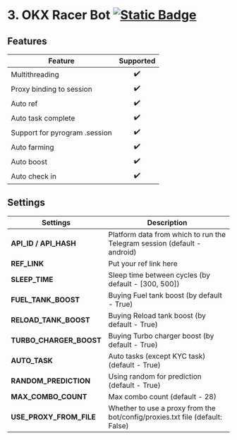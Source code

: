 # 3. OKX Racer Bot [![Static Badge](https://img.shields.io/badge/Telegram-Bot%20Link-Link?style=for-the-badge&logo=Telegram&logoColor=white&logoSize=auto&color=blue)](https://t.me/OKX_official_bot/OKX_Racer?startapp=linkCode_61121385)

## Features

| Feature                       | Supported |
| ----------------------------- | :-------: |
| Multithreading                |    ✔️     |
| Proxy binding to session      |    ✔️     |
| Auto ref                      |    ✔️     |
| Auto task complete            |    ✔️     |
| Support for pyrogram .session |    ✔️     |
| Auto farming                  |    ✔️     |
| Auto boost                    |    ✔️     |
| Auto check in                 |    ✔️     |

## Settings

| Settings                | Description                                                                  |
| ----------------------- | ---------------------------------------------------------------------------- |
| **API_ID / API_HASH**   | Platform data from which to run the Telegram session (default - android)     |
| **REF_LINK**            | Put your ref link here                                                       |
| **SLEEP_TIME**          | Sleep time between cycles (by default - [300, 500])                          |
| **FUEL_TANK_BOOST**     | Buying Fuel tank boost (by default - True)                                   |
| **RELOAD_TANK_BOOST**   | Buying Reload tank boost (by default - True)                                 |
| **TURBO_CHARGER_BOOST** | Buying Turbo charger boost (by default - True)                               |
| **AUTO_TASK**           | Auto tasks (except KYC task) (default - True)                                |
| **RANDOM_PREDICTION**   | Using random for prediction (default - True)                                 |
| **MAX_COMBO_COUNT**     | Max combo count (default - 28)                                               |
| **USE_PROXY_FROM_FILE** | Whether to use a proxy from the bot/config/proxies.txt file (default: False) |

